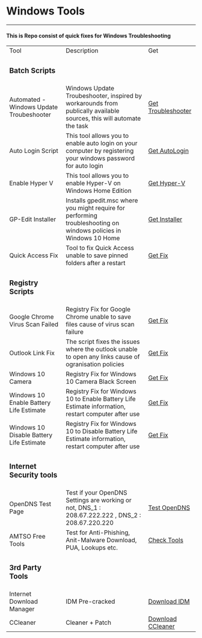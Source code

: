 <body>
    <h1>Windows Tools</h1>
    <hr>
    <h4>This is Repo consist of quick fixes for Windows Troubleshooting</h4>
    <table>
        <tr>
        <td>Tool</td> 
        <td>Description</td> 
        <td>Get</td> 
        </tr>
        <tr>
        <td><h3>Batch Scripts</h3></td>
        </tr>
        <tr>
            <td>Automated - Windows Update Troubeshooter</td>
            <td>Windows Update Troubeshooter, inspired by workarounds from publically available sources, this will automate the task</td>
            <td>
                <a href="/bin/Batch/batch-automated-windows-update-troubleshooter.zip" download="windows-update-troubleshooter.zip">Get Troubleshooter</a>
            </td>
        </tr>
        <tr>
            <td>Auto Login Script</td>
            <td>This tool allows you to enable auto login on your computer by registering your windows password for auto login</td>
            <td>
                <a href="/bin/Batch/batch-auto-login-without-password.zip" download="auto-login.zip">Get AutoLogin</a>
            </td>
        </tr>
        <tr>
            <td>Enable Hyper V</td>
            <td>This tool allows you to enable Hyper-V on Windows Home Edition</td>
            <td>
                <a href="/bin/Batch/enable-hyperv.zip" download="enable-hyperv.zip">Get Hyper-V</a>
            </td>
        </tr>
        <tr>
            <td>GP-Edit Installer</td>
            <td>Installs gpedit.msc where you might require for performing troubleshooting on windows policies in Windows 10 Home</td>
            <td>
                <a href="/bin/Batch/batch-gpedit-installer.zip" download="install-gpedit.msc.zip">Get Installer</a>
            </td>
        </tr>
        <tr>
            <td>Quick Access Fix</td>
            <td>Tool to fix Quick Access unable to save pinned folders after a restart</td>
            <td>
                <a href="/bin/Batch/batch-quickaccess-fix.zip" download="quickaccess-fix.zip">Get Fix</a>
            </td>
        </tr>
        <tr>
        <td><h3>Registry Scripts</h3></td>
        <tr>
            <td>Google Chrome Virus Scan Failed</td>
            <td>Registry Fix for Google Chrome unable to save files cause of virus scan failure</td>
            <td>
                <a href="/bin/RegFix/Regfix-google_chrome-virus-scan-issue.zip" download="google-chrome-fix.zip">Get Fix</a>
            </td>
        </tr>
        <tr>
            <td>Outlook Link Fix</td>
            <td>The script fixes the issues where the outlook unable to open any links cause of ogranisation policies</td>
            <td>
                <a href="/bin/RegFix/Regfix-outlook-link-issue.zip" download="outlook-fix.zip">Get Fix</a>
            </td>
        </tr>
        <tr>
            <td>Windows 10 Camera</td>
            <td>Registry Fix for Windows 10 Camera Black Screen</td>
            <td>
                <a href="/bin/RegFix/Regfix-windows-10-camera.zip" download="camera-fix.zip">Get Fix</a>
            </td>
        </tr>
        <tr>
            <td>Windows 10 Enable Battery Life Estimate</td>
            <td>Registry Fix for Windows 10 to Enable Battery Life Estimate information, restart computer after use</td>
            <td>
                <a href="/bin/RegFix/Regfix-EnableBatteryIconTimeRemaining.zip" download="Regfix-EnableBatteryIconTimeRemaining.zip">Get Fix</a>
            </td>
        </tr>
        <tr>
            <td>Windows 10 Disable Battery Life Estimate</td>
            <td>Registry Fix for Windows 10 to Disable Battery Life Estimate information, restart computer after use</td>
            <td>
                <a href="/bin/RegFix/RegFix-DisableBatteryIconTimeRemaining.zip" download="RegFix-DisableBatteryIconTimeRemaining.zip">Get Fix</a>
            </td>
        </tr>
    <tr>
        <td><h3>Internet Security tools</h3></td>
        <tr>
            <td>OpenDNS Test Page</td>
            <td>Test if your OpenDNS Settings are working or not, DNS_1 : 208.67.222.222 , DNS_2 : 208.67.220.220</td>
            <td>
                <a href="https://welcome.opendns.com/" target="_blank">Test OpenDNS</a>
            </td>
        </tr>
        <tr>
            <td>AMTSO Free Tools</td>
            <td>Test for Anti-Phishing, Anit-Malware Download, PUA, Lookups etc.</td>
            <td>
                <a href="https://www.amtso.org/security-features-check/" target="_blank">Check Tools</a>
            </td>
        </tr>
    </tr>
    <tr>
        <td><h3>3rd Party Tools</h3></td>
        <tr>
            <td>Internet Download Manager</td>
            <td>IDM Pre-cracked</td>
            <td>
                <a href="/bin/3rd-Party/Internet Download Manager.zip" target="_blank">Download IDM</a>
            </td>
        </tr>
        <tr>
            <td>CCleaner</td>
            <td>Cleaner + Patch</td>
            <td>
                <a href="/bin/3rd-Party/CCleaner Professional v5.86.zip" target="_blank">Download CCleaner</a>
            </td>
        </tr>
    </tr>
    </table>
</body>
